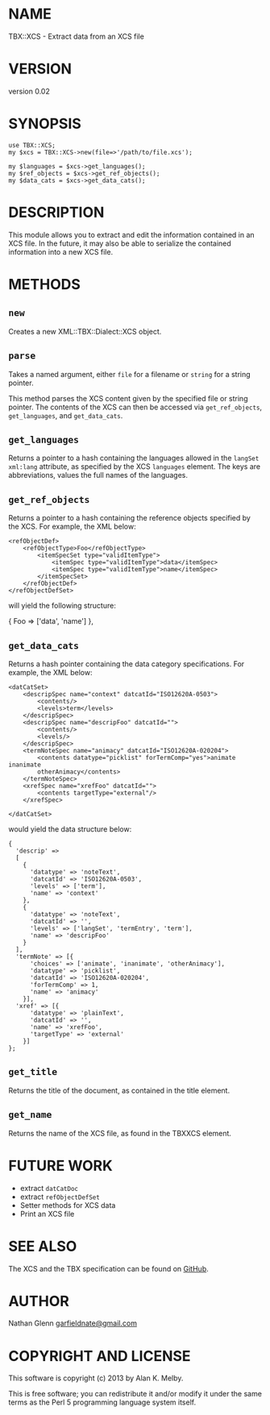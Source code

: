# NAME

TBX::XCS - Extract data from an XCS file

# VERSION

version 0.02

# SYNOPSIS

    use TBX::XCS;
    my $xcs = TBX::XCS->new(file=>'/path/to/file.xcs');

    my $languages = $xcs->get_languages();
    my $ref_objects = $xcs->get_ref_objects();
    my $data_cats = $xcs->get_data_cats();

# DESCRIPTION

This module allows you to extract and edit the information contained in an XCS file. In the future, it may also
be able to serialize the contained information into a new XCS file.

# METHODS

## `new`

Creates a new XML::TBX::Dialect::XCS object.

## `parse`

Takes a named argument, either `file` for a filename or `string` for a string pointer.

This method parses the XCS content given by the specified file or string pointer. The contents
of the XCS can then be accessed via `get_ref_objects`, `get_languages`, and `get_data_cats`.

## `get_languages`

Returns a pointer to a hash containing the languages allowed in the `langSet xml:lang`
attribute, as specified by the XCS `languages` element. The keys are abbreviations, values
the full names of the languages.

## `get_ref_objects`

Returns a pointer to a hash containing the reference objects
specified by the XCS. For example, the XML below:

    <refObjectDef>
        <refObjectType>Foo</refObjectType>
            <itemSpecSet type="validItemType">
                <itemSpec type="validItemType">data</itemSpec>
                <itemSpec type="validItemType">name</itemSpec>
            </itemSpecSet>
        </refObjectDef>
    </refObjectDefSet>

will yield the following structure:

{ Foo => \['data', 'name'\] },

## `get_data_cats`

Returns a hash pointer containing the data category specifications. For example,
the XML below:

    <datCatSet>
        <descripSpec name="context" datcatId="ISO12620A-0503">
            <contents/>
            <levels>term</levels>
        </descripSpec>
        <descripSpec name="descripFoo" datcatId="">
            <contents/>
            <levels/>
        </descripSpec>
        <termNoteSpec name="animacy" datcatId="ISO12620A-020204">
            <contents datatype="picklist" forTermComp="yes">animate inanimate
            otherAnimacy</contents>
        </termNoteSpec>
        <xrefSpec name="xrefFoo" datcatId="">
            <contents targetType="external"/>
        </xrefSpec>

    </datCatSet>

would yield the data structure below:

    {
      'descrip' =>
      [
        {
          'datatype' => 'noteText',
          'datcatId' => 'ISO12620A-0503',
          'levels' => ['term'],
          'name' => 'context'
        },
        {
          'datatype' => 'noteText',
          'datcatId' => '',
          'levels' => ['langSet', 'termEntry', 'term'],
          'name' => 'descripFoo'
        }
      ],
      'termNote' => [{
          'choices' => ['animate', 'inanimate', 'otherAnimacy'],
          'datatype' => 'picklist',
          'datcatId' => 'ISO12620A-020204',
          'forTermComp' => 1,
          'name' => 'animacy'
        }],
      'xref' => [{
          'datatype' => 'plainText',
          'datcatId' => '',
          'name' => 'xrefFoo',
          'targetType' => 'external'
        }]
    };

## `get_title`

Returns the title of the document, as contained in the title element.

## `get_name`

Returns the name of the XCS file, as found in the TBXXCS element.

# FUTURE WORK

- extract `datCatDoc`
- extract `refObjectDefSet`
- Setter methods for XCS data
- Print an XCS file

# SEE ALSO

The XCS and the TBX specification can be found on [GitHub](https://github.com/byutrg/TBX-Spec/blob/master/TBX-Default/TBX\_spec\_OSCAR.pdf).

# AUTHOR

Nathan Glenn <garfieldnate@gmail.com>

# COPYRIGHT AND LICENSE

This software is copyright (c) 2013 by Alan K. Melby.

This is free software; you can redistribute it and/or modify it under
the same terms as the Perl 5 programming language system itself.
